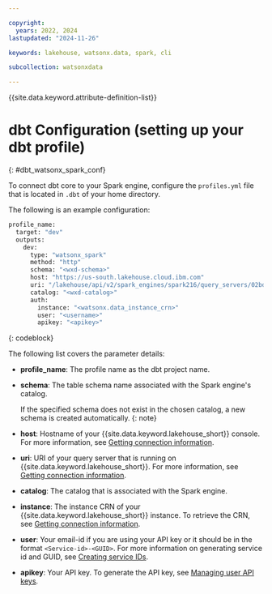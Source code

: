 ```yaml
---

copyright:
  years: 2022, 2024
lastupdated: "2024-11-26"

keywords: lakehouse, watsonx.data, spark, cli

subcollection: watsonxdata

---
```


{{site.data.keyword.attribute-definition-list}}

# dbt Configuration (setting up your dbt profile)
{: #dbt_watsonx_spark_conf}

To connect dbt core to your Spark engine, configure the `profiles.yml` file that is located in `.dbt` of your home directory.

The following is an example configuration:

```bash
profile_name:
  target: "dev"
  outputs:
    dev:
      type: "watsonx_spark"
      method: "http"
      schema: "<wxd-schema>"
      host: "https://us-south.lakehouse.cloud.ibm.com"
      uri: "/lakehouse/api/v2/spark_engines/spark216/query_servers/02bda638-1399-4914-8ae7-ab4223764d26/connect/cliservice"
      catalog: "<wxd-catalog>"
      auth:
        instance: "<watsonx.data_instance_crn>"
        user: "<username>"
        apikey: "<apikey>"

```
{: codeblock}

The following list covers the parameter details:

* **profile_name**: The profile name as the dbt project name.

* **schema**: The table schema name associated with the Spark engine's catalog.

   If the specified schema does not exist in the chosen catalog, a new schema is created automatically.
   {: note}

* **host**: Hostname of your {{site.data.keyword.lakehouse_short}} console. For more information, see [Getting connection information]({{site.data.keyword.ref-get_connection-link}}).

* **uri**:  URI of your query server that is running on {{site.data.keyword.lakehouse_short}}. For more information, see [Getting connection information]({{site.data.keyword.ref-get_connection-link}}).

* **catalog**: The catalog that is associated with the Spark engine.

* **instance**: The instance CRN of your {{site.data.keyword.lakehouse_short}} instance. To retrieve the CRN, see [Getting connection information]({{site.data.keyword.ref-get_connection-link}}).

* **user**: Your email-id if you are using your API key or it should be in the format `<Service-id>-<GUID>`. For more information on generating service id and GUID, see [Creating service IDs](https://www.ibm.com/docs/en/watsonx/watsonxdata/aws?topic=usca-granting-access-through-service-ids-api-keys-from-saas-console#creating_service_IDs).

* **apikey**: Your API key. To generate the API key, see [Managing user API keys](https://cloud.ibm.com/docs/account?topic=account-userapikey&interface=ui#manage-user-keys).

